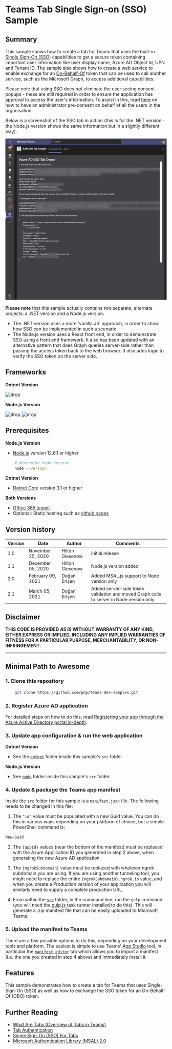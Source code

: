 # Teams Tab Single Sign-on (SSO) Sample

## Summary

This sample shows how to create a tab for Teams that uses the built-in [Single Sign-On (SSO)](https://docs.microsoft.com/microsoftteams/platform/tabs/how-to/authentication/auth-aad-sso) capabilities to get a secure token containing important user information like user display name, Azure AD Object Id, UPN and Tenant ID. The sample also shows how to create a web service to enable exchange for an [On-Behalf-Of](https://docs.microsoft.com/en-us/azure/active-directory/develop/v2-oauth2-on-behalf-of-flow) token that can be used to call another service, such as the Microsoft Graph, to access additional capabilities.

Please note that using SSO does *not* eliminate the user seeing consent popups - these are still required in order to ensure the application has approval to access the user's information. To assist in this, read [here](https://docs.microsoft.com/en-gb/microsoftteams/platform/tabs/how-to/authentication/auth-aad-sso#tenant-admin-consent) on how to have an administrator pre-consent on behalf of all the users in the organisation.

Below is a screenshot of the SSO tab in action (this is for the .NET version - the Node.js version shows the same information but in a slightly different way).

![picture of the app in action](assets/images/TabScreenshot.png)

**Please note** that this sample actually contains two separate, alternate projects: a .NET version and a Node.js version.
  * The .NET version uses a more 'vanilla JS' approach, in order to show how SSO can be implemented in such a scenario
  * The Node.js version uses a React front end, in order to demonstrate SSO using a front end framework. It also has been updated with an alternative pattern that does Graph queries server-side rather than passing the access token back to the web browser. It also adds logic to verify the SSO token on the server side.

## Frameworks

**Dotnet Version**

![drop](https://img.shields.io/badge/aspnetcore-3.1-green.svg)

**Node.js Version**

![drop](https://img.shields.io/badge/Node.js-12.6.1-green.svg)
![drop](https://img.shields.io/badge/React-16.13.1-green.svg)

## Prerequisites

**Node.js Version**
* [Node.js](https://nodejs.org) version 12.6.1 or higher

```bash
    # determine node version
    node --version
```

**Dotnet Version**
* [Dotnet Core](https://dotnet.microsoft.com/) version 3.1 or higher

**Both Versions**
* [Office 365 tenant](https://dev.office.com/sharepoint/docs/spfx/set-up-your-development-environment)
* Optional: Static hosting such as [github pages](https://pages.github.com/)

## Version history

Version|Date|Author|Comments
-------|----|----|--------
1.0|November 25, 2020|Hilton Giesenow|Initial release
1.1|December 05, 2020|Hilton Giesenow|Node.js version added
2.0|February 09, 2021|Doğan Erişen|Added MSAL.js support to Node version only
2.1|March 05, 2021|Doğan Erişen|Added server-side token validation and moved Graph calls to server in Node version only

## Disclaimer

**THIS CODE IS PROVIDED *AS IS* WITHOUT WARRANTY OF ANY KIND, EITHER EXPRESS OR IMPLIED, INCLUDING ANY IMPLIED WARRANTIES OF FITNESS FOR A PARTICULAR PURPOSE, MERCHANTABILITY, OR NON-INFRINGEMENT.**

---

## Minimal Path to Awesome

### 1. Clone this repository

```bash
    git clone https://github.com/pnp/teams-dev-samples.git
```

### 2. Register Azure AD application

For detailed steps on how to do this, read [Registering your app through the Azure Active Directory portal in-depth](https://docs.microsoft.com/en-us/microsoftteams/platform/tabs/how-to/authentication/auth-aad-sso#registering-your-app-through-the-azure-active-directory-portal-in-depth).

### 3. Update app configuration & run the web application

**Dotnet Version**

* See the [`dotnet`](src/dotnet) folder inside this sample's `src` folder

**Node.js Version**

* See [`node`](src/nodejs) folder inside this sample's `src` folder

### 4. Update & package the Teams app manifest

Inside the [`src`](src) folder for this sample is a [`manifest.json`](src/manifest.json) file. The following needs to be changed in this file:

1. The `"id"` value must be populated with a new Guid value. You can do this in various ways depending on your platform of choice, but a simple PowerShell command is: 
```powershell
New-Guid
```

2. The `{appId}` values (near the bottom of the manifest) must be replaced with the Azure Application ID you generated in step 2 above, when generating the new Azure AD application.

3. The `{ngrokSubdomain}` value must be replaced with whatever ngrok subdomain you are using. If you are using another tunneling tool, you might need to replace the entire `{ngrokSubdomain}.ngrok.io` value, and when you create a Production version of your application you will similarly need to supply a complete production URL.

4. From within the [`src`](src) folder, in the command line, run the `gulp` command (you will need the [gulp.js](https://gulpjs.com/) task runner installed to do this). This will generate a .zip manifest file that can be easily uploaded to Microsoft Teams.

### 5. Upload the manifest to Teams

There are a few possible options to do this, depending on your development tools and platform. The easiest is simple to use Teams' [App Studio](https://docs.microsoft.com/en-us/microsoftteams/platform/concepts/build-and-test/app-studio-overview) tool, in particular the [`manifest editor`](https://docs.microsoft.com/en-us/microsoftteams/platform/concepts/build-and-test/app-studio-overview#manifest-editor) tab which allows you to import a manifest (i.e. the one you created in step 4 above) and immediately install it.

## Features

This sample demonstrates how to create a tab for Teams that uses Single-Sign-On (SSO) as well as how to exchange the SSO token for an On-Behalf-Of (OBO) token.

## Further Reading

* [What Are Tabs (Overview of Tabs in Teams)](https://docs.microsoft.com/en-us/microsoftteams/platform/tabs/what-are-tabs)
* [Tab Authentication](https://docs.microsoft.com/en-us/microsoftteams/platform/tabs/how-to/authentication/auth-flow-tab)
* [Single Sign-On (SSO) For Tabs](https://docs.microsoft.com/en-us/microsoftteams/platform/tabs/how-to/authentication/auth-aad-sso)
* [Microsoft Authentication Library (MSAL) 2.0](https://github.com/AzureAD/microsoft-authentication-library-for-js/tree/dev/lib/msal-browser)
